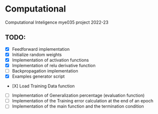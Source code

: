 # Computational
Computational Inteligence mye035 project 2022-23

## TODO:
- [X] Feedforward implementation
- [X] Initialize random weights
- [X] Implementation of activation functions
- [X] Implementation of relu derivative function
- [ ] Backpropagation implementation
- [X] Examples generator script
- [Χ] Load Training Data function
- [ ] Implementation of Generalization percentage (evaluation function)
- [ ] Implementation of the Training error calculation at the end of an epoch
- [ ] Implementation of the main function and the termination condition
